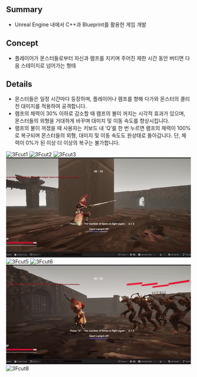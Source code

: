 ## Summary
- Unreal Engine 내에서 C++과 Blueprint를 활용한 게임 개발
## Concept
- 플레이어가 몬스터들로부터 자신과 램프를 지키며 주어진 제한 시간 동안 버티면 다음 스테이지로 넘어가는 형태
## Details 
-	몬스터들은 일정 시간마다 등장하며, 플레이어나 램프를 향해 다가와 몬스터의 콜리전 대미지를 적용하여 공격합니다.
-	램프의 체력이 30% 이하로 감소할 때 램프의 불이 꺼지는 시각적 효과가 있으며, 몬스터들의 외형을 거대하게 바꾸며 대미지 및 이동 속도를 향상시킵니다.
-	램프의 불이 꺼졌을 때 사용자는 키보드 내 ‘Q’를 한 번 누르면 램프의 체력이 100%로 복구되며 몬스터들의 외형, 대미지 및 이동 속도도 원상태로 돌아갑니다. 단, 체력이 0%가 된 이상 더 이상의 복구는 불가합니다.


  ![3Fcut1](/Docs/img/3floor-ezgif.com-video-to-gif-converter.gif)
  ![3Fcut2](/Docs/img/3floor-ezgif.com-video-to-gif-converter%20(1).gif)
  ![3Fcut3](/Docs/img/3floor-ezgif.com-video-to-gif-converter%20(2).gif)
  ![3Fcut4](/Docs/img/3floor-ezgif.com-video-to-gif-converter%20(3).gif)
  ![3Fcut5](/Docs/img/3floor-ezgif.com-video-to-gif-converter%20(4).gif)
  ![3Fcut6](/Docs/img/3floor-ezgif.com-video-to-gif-converter%20(5).gif)
  ![3Fcut7](/Docs/img/3floor-ezgif.com-video-to-gif-converter%20(6).gif)
  ![3Fcut8](/Docs/img/3floor-ezgif.com-video-to-gif-converter%20(7).gif)